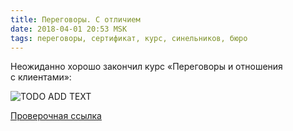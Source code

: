 ```yaml
---
title: Переговоры. С отличием
date: 2018-04-01 20:53 MSK
tags: переговоры, сертификат, курс, синельников, бюро
---
```


Неожиданно хорошо закончил курс «Переговоры и отношения с клиентами»:

![TODO ADD TEXT](/images/ngt_hi.jpg)

[Проверочная ссылка](https://bureau.ru/educenter/certificate/af24b2ef7ea5b059c145b09ecaa43498/210/)

